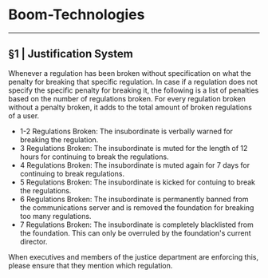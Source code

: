 # Boom-Technologies

----------------------------------------------------------

## §1 | Justification System
Whenever a regulation has been broken without specification on what the penalty for breaking that specific regulation. In case if a regulation does not specify the specific penalty for breaking it, the following is a list of penalties based on the number of regulations broken. For every regulation broken without a penalty broken, it adds to the total amount of broken regulations of a user. 

- 1-2 Regulations Broken: The insubordinate is verbally warned for breaking the regulation. 
- 3 Regulations Broken: The insubordinate is muted for the length of 12 hours for continuing to break the regulations. 
- 4 Regulations Broken: The insubordinate is muted again for 7 days for continuing to break regulations.
- 5 Regulations Broken: The insubordinate is kicked for contuing to break the regulations.
- 6 Regulations Broken: The insubordinate is permanently banned from the communications server and is removed the foundation for breaking too many regulations. 
- 7 Regulations Broken: The insubordinate is completely blacklisted from the foundation. This can only be overruled by the foundation's current director.

When executives and members of the justice department are enforcing this, please ensure that they mention which regulation.


